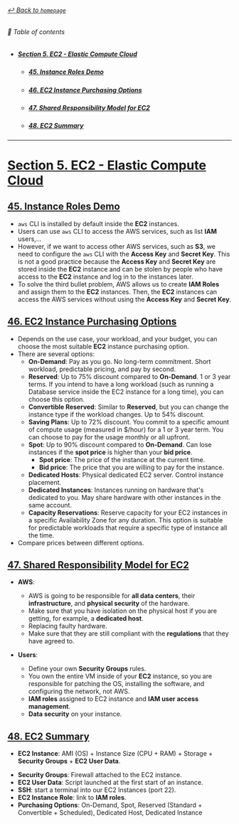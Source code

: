 ###### [_↩ Back to `homepage`_](./../../../README.md)

###### 🌈 Table of contents
- ##### [Section 5. EC2 - Elastic Compute Cloud](#section-5-ec2---elastic-compute-cloud-1)
  - ##### [45. Instance Roles Demo](#45-instance-roles-demo-1)
  - ##### [46. EC2 Instance Purchasing Options](#46-ec2-instance-purchasing-options-1)
  - ##### [47. Shared Responsibility Model for EC2](#47-shared-responsibility-model-for-ec2-1)
  - ##### [48. EC2 Summary](#48-ec2-summary-1)

<hr>

# [Section 5. EC2 - Elastic Compute Cloud](#section-5-ec2---elastic-compute-cloud)

## [45. Instance Roles Demo](#45-instance-roles-demo)
- `aws` CLI is installed by default inside the **EC2** instances.
- Users can use `aws` CLI to access the AWS services, such as list **IAM** users,...
- However, if we want to access other AWS services, such as **S3**, we need to configure the `aws` CLI with the **Access Key** and **Secret Key**. This is not a good practice because the **Access Key** and **Secret Key** are stored inside the **EC2** instance and can be stolen by people who have access to the **EC2** instance and log in to the instances later.
- To solve the third bullet problem, AWS allows us to create **IAM Roles** and assign them to the **EC2** instances. Then, the **EC2** instances can access the AWS services without using the **Access Key** and **Secret Key**.

## [46. EC2 Instance Purchasing Options](#46-ec2-instance-purchasing-options)
* Depends on the use case, your workload, and your budget, you can choose the most suitable **EC2** instance purchasing option.
* There are several options:
  * **On-Demand**: Pay as you go. No long-term commitment. Short workload, predictable pricing, and pay by second.
  * **Reserved**: Up to 75% discount compared to **On-Demand**. 1 or 3 year terms. If you intend to have a long workload (such as running a Database service inside the EC2 instance for a long time), you can choose this option.
  * **Convertible Reserved**: Similar to **Reserved**, but you can change the instance type if the workload changes. Up to 54% discount.
  * **Saving Plans**: Up to 72% discount. You commit to a specific amount of compute usage (measured in $/hour) for a 1 or 3 year term. You can choose to pay for the usage monthly or all upfront.
  * **Spot**: Up to 90% discount compared to **On-Demand**. Can lose instances if the **spot price** is higher than your **bid price**.
    * **Spot price**: The price of the instance at the current time.
    * **Bid price**: The price that you are willing to pay for the instance.
  * **Dedicated Hosts**: Physical dedicated EC2 server. Control instance placement.
  * **Dedicated Instances**: Instances running on hardware that's dedicated to you. May share hardware with other instances in the same account.
  * **Capacity Reservations**: Reserve capacity for your EC2 instances in a specific Availability Zone for any duration. This option is suitable for predictable workloads that require a specific type of instance all the time.
* Compare prices between different options.

## [47. Shared Responsibility Model for EC2](#47-shared-responsibility-model-for-ec2)
* **AWS**:
  * AWS is going to be responsible for **all data centers**, their **infrastructure**, and **physical security** of the hardware.
  * Make sure that you have isolation on the physical host if you are getting, for example, a **dedicated host**.
  * Replacing faulty hardware.
  * Make sure that they are still compliant with the **regulations** that they have agreed to.

* **Users**:
  * Define your own **Security Groups** rules.
  * You own the entire VM inside of your **EC2** instance, so you are responsible for patching the OS, installing the software, and configuring the network, not AWS.
  * **IAM roles** assigned to EC2 instance and **IAM user access management**.
  * **Data security** on your instance.

## [48. EC2 Summary](#48-ec2-summary)
* **EC2 Instance**: AMI (OS) + Instance Size (CPU + RAM) + Storage + **Security Groups** + **EC2 User Data**.
- **Security Groups**: Firewall attached to the EC2 instance.
- **EC2 User Data**: Script launched at the first start of an instance.
- **SSH**: start a terminal into our EC2 Instances (port 22).
- **EC2 Instance Role**: link to **IAM roles**.
- **Purchasing Options**: On-Demand, Spot, Reserved (Standard + Convertible + Scheduled), Dedicated Host, Dedicated Instance